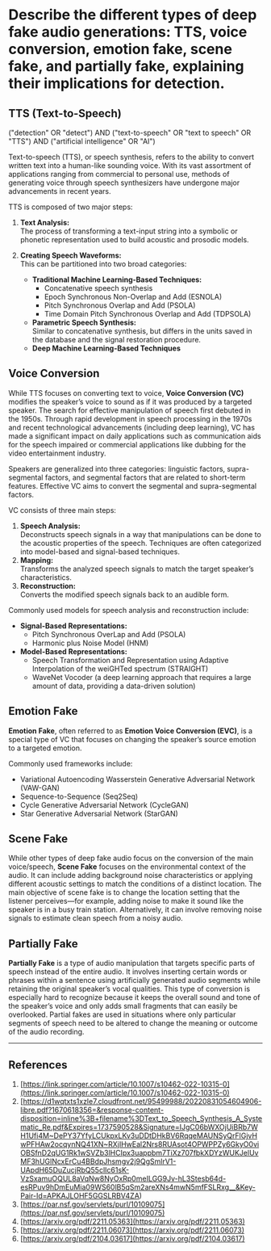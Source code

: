 # Describe the different types of deep fake audio generations: TTS, voice conversion, emotion fake, scene fake, and partially fake, explaining their implications for detection.

## TTS (Text-to-Speech)
("detection" OR "detect") AND ("text-to-speech" OR "text to speech" OR "TTS") AND ("artificial intelligence" OR "AI")

Text-to-speech (TTS), or speech synthesis, refers to the ability to convert written text into a human-like sounding voice. With its vast assortment of applications ranging from commercial to personal use, methods of generating voice through speech synthesizers have undergone major advancements in recent years.

TTS is composed of two major steps:

1. **Text Analysis:**  
   The process of transforming a text-input string into a symbolic or phonetic representation used to build acoustic and prosodic models.

2. **Creating Speech Waveforms:**  
   This can be partitioned into two broad categories:
   - **Traditional Machine Learning-Based Techniques:**
     - Concatenative speech synthesis
     - Epoch Synchronous Non-Overlap and Add (ESNOLA)
     - Pitch Synchronous Overlap and Add (PSOLA)
     - Time Domain Pitch Synchronous Overlap and Add (TDPSOLA)
   - **Parametric Speech Synthesis:**  
     Similar to concatenative synthesis, but differs in the units saved in the database and the signal restoration procedure.
   - **Deep Machine Learning-Based Techniques**

## Voice Conversion
While TTS focuses on converting text to voice, **Voice Conversion (VC)** modifies the speaker’s voice to sound as if it was produced by a targeted speaker. The search for effective manipulation of speech first debuted in the 1950s. Through rapid development in speech processing in the 1970s and recent technological advancements (including deep learning), VC has made a significant impact on daily applications such as communication aids for the speech impaired or commercial applications like dubbing for the video entertainment industry.

Speakers are generalized into three categories: linguistic factors, supra-segmental factors, and segmental factors that are related to short-term features. Effective VC aims to convert the segmental and supra-segmental factors.

VC consists of three main steps:
1. **Speech Analysis:**  
   Deconstructs speech signals in a way that manipulations can be done to the acoustic properties of the speech. Techniques are often categorized into model-based and signal-based techniques.
2. **Mapping:**  
   Transforms the analyzed speech signals to match the target speaker’s characteristics.
3. **Reconstruction:**  
   Converts the modified speech signals back to an audible form.

Commonly used models for speech analysis and reconstruction include:
- **Signal-Based Representations:**
  - Pitch Synchronous OverLap and Add (PSOLA)
  - Harmonic plus Noise Model (HNM)
- **Model-Based Representations:**
  - Speech Transformation and Representation using Adaptive Interpolation of the weiGHTed spectrum (STRAIGHT)
  - WaveNet Vocoder (a deep learning approach that requires a large amount of data, providing a data-driven solution)

## Emotion Fake

**Emotion Fake**, often referred to as **Emotion Voice Conversion (EVC)**, is a special type of VC that focuses on changing the speaker’s source emotion to a targeted emotion.

Commonly used frameworks include:
- Variational Autoencoding Wasserstein Generative Adversarial Network (VAW-GAN)
- Sequence-to-Sequence (Seq2Seq)
- Cycle Generative Adversarial Network (CycleGAN)
- Star Generative Adversarial Network (StarGAN)

## Scene Fake

While other types of deep fake audio focus on the conversion of the main voice/speech, **Scene Fake** focuses on the environmental context of the audio. It can include adding background noise characteristics or applying different acoustic settings to match the conditions of a distinct location. The main objective of scene fake is to change the location setting that the listener perceives—for example, adding noise to make it sound like the speaker is in a busy train station. Alternatively, it can involve removing noise signals to estimate clean speech from a noisy audio.

## Partially Fake

**Partially Fake** is a type of audio manipulation that targets specific parts of speech instead of the entire audio. It involves inserting certain words or phrases within a sentence using artificially generated audio segments while retaining the original speaker’s vocal qualities. This type of conversion is especially hard to recognize because it keeps the overall sound and tone of the speaker’s voice and only adds small fragments that can easily be overlooked. Partial fakes are used in situations where only particular segments of speech need to be altered to change the meaning or outcome of the audio recording.

---

## References

1. [https://link.springer.com/article/10.1007/s10462-022-10315-0](https://link.springer.com/article/10.1007/s10462-022-10315-0)  
2. [https://d1wqtxts1xzle7.cloudfront.net/95499988/20220831054604906-libre.pdf?1670618356=&response-content-disposition=inline%3B+filename%3DText_to_Speech_Synthesis_A_Systematic_Re.pdf&Expires=1737590528&Signature=IJgC06bWXOjUiBRb7WH1Ufi4M~DePY37YfyLCUkpxLKv3uDDtDHkBV6RqqeMAUNSyQrFlGjvHwPFHAw2ocqynNQ41XN~RXjIHwEal2Nrs8RUAsot4OPWPPZy6GkyO0viOBSfnD2qUG1Rk1wSVZb3lHCIpx3uappbm7TiXz707fbkXDYzWUKJelUvMF3hUGlNcxErCu4BBdpJhsmgv2j9QgSmlrV1-UApdH65DuZucjRbQ55clIc61sK-VzSxamuOQUL8aVqNw8NyOxRp0meILGG9Jv-hL3Stesb64d-esRPuv9hDmEuMia09WS60lB5qSm2areXNs4mwN5mfFSLRxg__&Key-Pair-Id=APKAJLOHF5GGSLRBV4ZA)  
3. [https://par.nsf.gov/servlets/purl/10109075](https://par.nsf.gov/servlets/purl/10109075)  
4. [https://arxiv.org/pdf/2211.05363](https://arxiv.org/pdf/2211.05363)  
5. [https://arxiv.org/pdf/2211.06073](https://arxiv.org/pdf/2211.06073)  
6. [https://arxiv.org/pdf/2104.03617](https://arxiv.org/pdf/2104.03617)